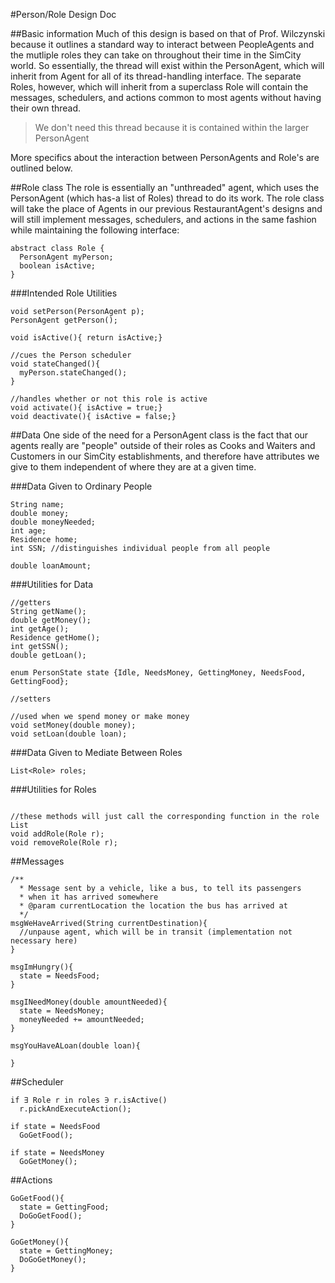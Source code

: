 #Person/Role Design Doc

##Basic information
Much of this design is based on that of Prof. Wilczynski because it outlines a standard way to interact between PeopleAgents and the mutliple roles they can take on throughout their time in the SimCity world. So essentially, the thread will exist within the PersonAgent, which will inherit from Agent for all of its thread-handling interface. The separate Roles, however, which will inherit from a superclass Role will contain the messages, schedulers, and actions common to most agents without having their own thread. 
> We don't need this thread because it is contained within the larger PersonAgent

More specifics about the interaction between PersonAgents and Role's are outlined below.

##Role class
The role is essentially an "unthreaded" agent, which uses the PersonAgent (which has-a list of Roles) thread to do its work. The role class will take the place of Agents in our previous RestaurantAgent's designs and will still implement messages, schedulers, and actions in the same fashion while maintaining the following interface:

```
abstract class Role {
  PersonAgent myPerson;
  boolean isActive;
}
```

###Intended Role Utilities
```
void setPerson(PersonAgent p);
PersonAgent getPerson();

void isActive(){ return isActive;}

//cues the Person scheduler
void stateChanged(){
  myPerson.stateChanged();
}

//handles whether or not this role is active
void activate(){ isActive = true;}
void deactivate(){ isActive = false;}
```

##Data
One side of the need for a PersonAgent class is the fact that our agents really are "people" outside of their roles as Cooks and Waiters and Customers in our SimCity establishments, and therefore have attributes we give to them independent of where they are at a given time.

###Data Given to Ordinary People
```
String name;
double money;
double moneyNeeded;
int age;
Residence home;
int SSN; //distinguishes individual people from all people

double loanAmount;
```

###Utilities for Data
```
//getters
String getName();
double getMoney();
int getAge();
Residence getHome();
int getSSN();
double getLoan();

enum PersonState state {Idle, NeedsMoney, GettingMoney, NeedsFood, GettingFood};

//setters

//used when we spend money or make money
void setMoney(double money);
void setLoan(double loan);
```

###Data Given to Mediate Between Roles
```
List<Role> roles;
```

###Utilities for Roles
```

//these methods will just call the corresponding function in the role List
void addRole(Role r);
void removeRole(Role r);
```

##Messages
```
/**
  * Message sent by a vehicle, like a bus, to tell its passengers
  * when it has arrived somewhere
  * @param currentLocation the location the bus has arrived at
  */
msgWeHaveArrived(String currentDestination){
  //unpause agent, which will be in transit (implementation not necessary here)
}

msgImHungry(){
  state = NeedsFood;
}

msgINeedMoney(double amountNeeded){
  state = NeedsMoney;
  moneyNeeded += amountNeeded;
}

msgYouHaveALoan(double loan){

}
```

##Scheduler
```
if ∃ Role r in roles ∋ r.isActive()
  r.pickAndExecuteAction();
  
if state = NeedsFood
  GoGetFood();
  
if state = NeedsMoney
  GoGetMoney();
```

##Actions
```
GoGetFood(){
  state = GettingFood;
  DoGoGetFood();
}

GoGetMoney(){
  state = GettingMoney;
  DoGoGetMoney();
}
```
